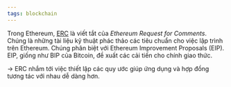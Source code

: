 ```yaml
---
tags: blockchain
---
```


Trong Ethereum, [ERC](https://academy.binance.com/vi/articles/an-introduction-to-erc-20-tokens) là viết tắt của _Ethereum Request for Comments_. Chúng là những tài liệu kỹ thuật phác thảo các tiêu chuẩn cho việc lập trình trên Ethereum. 
Chúng phân biệt với Ethereum Improvement Proposals (EIP). EIP, giống như BIP của Bitcoin, đề xuất các cải tiến cho chính giao thức. 

-> ERC nhắm tới việc thiết lập các quy ước giúp ứng dụng và hợp đồng tương tác với nhau dễ dàng hơn.